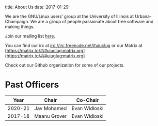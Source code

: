 title: About Us
date: 2017-01-29

We are the GNU/Linux users' group at the University of Illinois at
Urbana-Champaign. We are a group of people passionate about free software and
making things.

Join our mailing list [here](https://www-s.acm.illinois.edu/mailman/listinfo/glug).

You can find our irc at [irc://irc.freenode.net/#uiuclug](irc://irc.freenode.net/#uiuglug) or our Matrix at [https://matrix.to/#/#uiuclug:matrix.org](https://matrix.to/#/#uiuglug:matrix.org)

Check out our Github organization for some of our projects.


# Past Officers

|    Year | Chair            | Co-Chair       |
|---------|------------------|----------------|
| 2020-21 | Jav Mohamed      | Evan Widloski  |
| 2017-18 | Maanu Grover     | Evan Widloski  |
